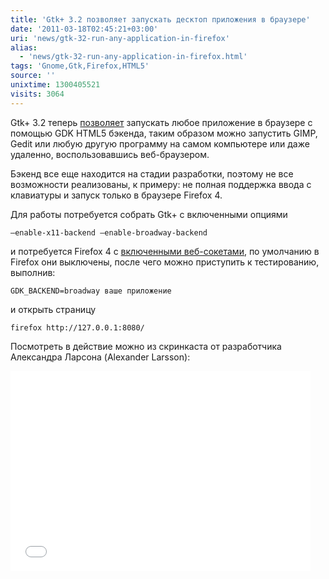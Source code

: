 ```yaml
---
title: 'Gtk+ 3.2 позволяет запускать десктоп приложения в браузере'
date: '2011-03-18T02:45:21+03:00'
uri: 'news/gtk-32-run-any-application-in-firefox'
alias: 
  - 'news/gtk-32-run-any-application-in-firefox.html'
tags: 'Gnome,Gtk,Firefox,HTML5'
source: ''
unixtime: 1300405521
visits: 3064
---
```

Gtk+ 3.2 теперь [позволяет](http://blogs.gnome.org/alexl/2011/03/15/gtk-html-backend-update/) запускать любое приложение в браузере с помощью GDK HTML5 бэкенда, таким образом можно запустить GIMP, Gedit или любую другую программу на самом компьютере или даже удаленно, воспользовавшись веб-браузером.

Бэкенд все еще находится на стадии разработки, поэтому не все возможности реализованы, к примеру: не полная поддержка ввода с клавиатуры и запуск только в браузере Firefox 4.

Для работы потребуется собрать Gtk+ с включенными опциями

```
–enable-x11-backend –enable-broadway-backend 
```

и потребуется Firefox 4 с [включенными веб-сокетами](http://techdows.com/2010/12/turn-on-websockets-in-firefox-4.html), по умолчанию в Firefox они выключены, после чего можно приступить к тестированию, выполнив:

```
GDK_BACKEND=broadway ваше приложение 
```

и открыть страницу

```
firefox http://127.0.0.1:8080/ 
```

Посмотреть в действие можно из скринкаста от разработчика Александра Ларсона (Alexander Larsson):

<iframe src="//player.vimeo.com/video/21062117" width="480" height="320" frameborder="0"></iframe>
